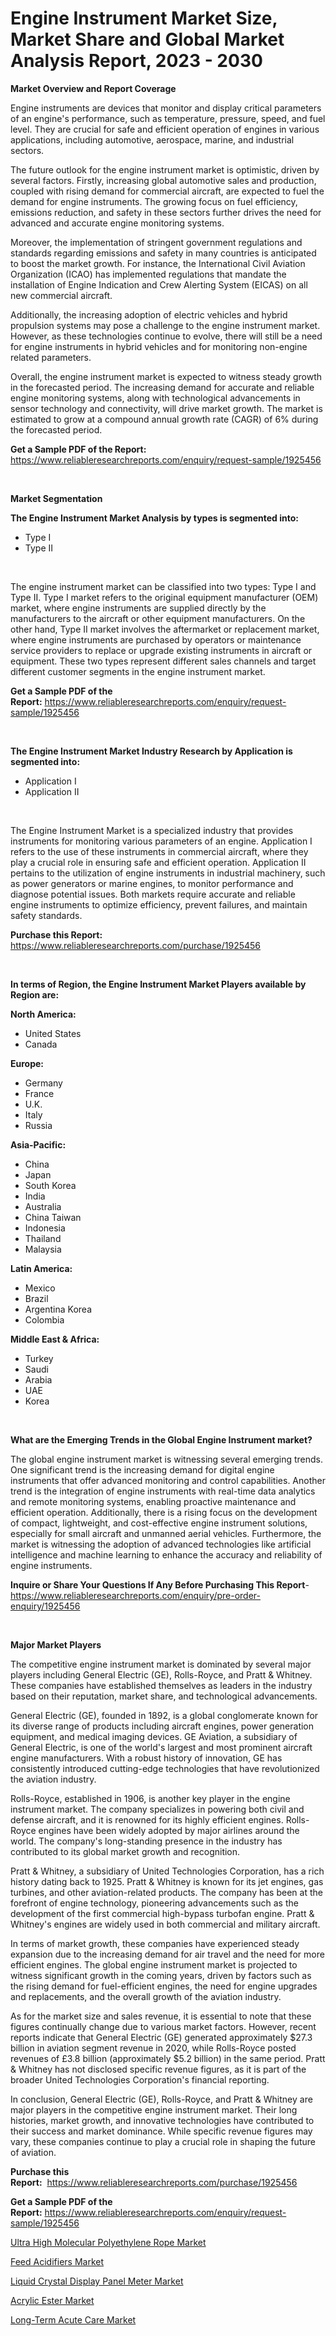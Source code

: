 <p><h1>Engine Instrument Market Size, Market Share and Global Market Analysis Report, 2023 - 2030</h1></p><p><strong>Market Overview and Report Coverage</strong></p>
<p><p>Engine instruments are devices that monitor and display critical parameters of an engine's performance, such as temperature, pressure, speed, and fuel level. They are crucial for safe and efficient operation of engines in various applications, including automotive, aerospace, marine, and industrial sectors.</p><p>The future outlook for the engine instrument market is optimistic, driven by several factors. Firstly, increasing global automotive sales and production, coupled with rising demand for commercial aircraft, are expected to fuel the demand for engine instruments. The growing focus on fuel efficiency, emissions reduction, and safety in these sectors further drives the need for advanced and accurate engine monitoring systems.</p><p>Moreover, the implementation of stringent government regulations and standards regarding emissions and safety in many countries is anticipated to boost the market growth. For instance, the International Civil Aviation Organization (ICAO) has implemented regulations that mandate the installation of Engine Indication and Crew Alerting System (EICAS) on all new commercial aircraft.</p><p>Additionally, the increasing adoption of electric vehicles and hybrid propulsion systems may pose a challenge to the engine instrument market. However, as these technologies continue to evolve, there will still be a need for engine instruments in hybrid vehicles and for monitoring non-engine related parameters.</p><p>Overall, the engine instrument market is expected to witness steady growth in the forecasted period. The increasing demand for accurate and reliable engine monitoring systems, along with technological advancements in sensor technology and connectivity, will drive market growth. The market is estimated to grow at a compound annual growth rate (CAGR) of 6% during the forecasted period.</p></p>
<p><strong>Get a Sample PDF of the Report:</strong> <a href="https://www.reliableresearchreports.com/enquiry/request-sample/1925456">https://www.reliableresearchreports.com/enquiry/request-sample/1925456</a></p>
<p>&nbsp;</p>
<p><strong>Market Segmentation</strong></p>
<p><strong>The Engine Instrument Market Analysis by types is segmented into:</strong></p>
<p><ul><li>Type I</li><li>Type II</li></ul></p>
<p>&nbsp;</p>
<p><p>The engine instrument market can be classified into two types: Type I and Type II. Type I market refers to the original equipment manufacturer (OEM) market, where engine instruments are supplied directly by the manufacturers to the aircraft or other equipment manufacturers. On the other hand, Type II market involves the aftermarket or replacement market, where engine instruments are purchased by operators or maintenance service providers to replace or upgrade existing instruments in aircraft or equipment. These two types represent different sales channels and target different customer segments in the engine instrument market.</p></p>
<p><strong>Get a Sample PDF of the Report:</strong>&nbsp;<a href="https://www.reliableresearchreports.com/enquiry/request-sample/1925456">https://www.reliableresearchreports.com/enquiry/request-sample/1925456</a></p>
<p>&nbsp;</p>
<p><strong>The Engine Instrument Market Industry Research by Application is segmented into:</strong></p>
<p><ul><li>Application I</li><li>Application II</li></ul></p>
<p>&nbsp;</p>
<p><p>The Engine Instrument Market is a specialized industry that provides instruments for monitoring various parameters of an engine. Application I refers to the use of these instruments in commercial aircraft, where they play a crucial role in ensuring safe and efficient operation. Application II pertains to the utilization of engine instruments in industrial machinery, such as power generators or marine engines, to monitor performance and diagnose potential issues. Both markets require accurate and reliable engine instruments to optimize efficiency, prevent failures, and maintain safety standards.</p></p>
<p><strong>Purchase this Report:</strong>&nbsp; <a href="https://www.reliableresearchreports.com/purchase/1925456">https://www.reliableresearchreports.com/purchase/1925456</a></p>
<p>&nbsp;</p>
<p><strong>In terms of Region, the Engine Instrument Market Players available by Region are:</strong></p>
<p>
    <p> <strong> North America: </strong>
        <ul>
            <li>United States</li>
            <li>Canada</li>
        </ul>
        </p> 
    <p> <strong> Europe: </strong>
        <ul>
            <li>Germany</li>
            <li>France</li>
            <li>U.K.</li>
            <li>Italy</li>
            <li>Russia</li>
        </ul>
        </p> 
    <p> <strong> Asia-Pacific: </strong>
        <ul>
            <li>China</li>
            <li>Japan</li>
            <li>South Korea</li>
            <li>India</li>
            <li>Australia</li>
            <li>China Taiwan</li>
            <li>Indonesia</li>
            <li>Thailand</li>
            <li>Malaysia</li>
        </ul>
        </p> 
    <p> <strong> Latin America: </strong>
        <ul>
            <li>Mexico</li>
            <li>Brazil</li>
            <li>Argentina Korea</li>
            <li>Colombia</li>
        </ul>
        </p> 
    <p> <strong> Middle East & Africa: </strong>
        <ul>
            <li>Turkey</li>
            <li>Saudi</li>
            <li>Arabia</li>
            <li>UAE</li>
            <li>Korea</li>
        </ul>
    </p>
    </p>
<p>&nbsp;</p>
<p><strong>What are the Emerging Trends in the Global Engine Instrument market?</strong></p>
<p><p>The global engine instrument market is witnessing several emerging trends. One significant trend is the increasing demand for digital engine instruments that offer advanced monitoring and control capabilities. Another trend is the integration of engine instruments with real-time data analytics and remote monitoring systems, enabling proactive maintenance and efficient operation. Additionally, there is a rising focus on the development of compact, lightweight, and cost-effective engine instrument solutions, especially for small aircraft and unmanned aerial vehicles. Furthermore, the market is witnessing the adoption of advanced technologies like artificial intelligence and machine learning to enhance the accuracy and reliability of engine instruments.</p></p>
<p><strong>Inquire or Share Your Questions If Any Before Purchasing This Report</strong>- <a href="https://www.reliableresearchreports.com/enquiry/pre-order-enquiry/1925456">https://www.reliableresearchreports.com/enquiry/pre-order-enquiry/1925456</a></p>
<p>&nbsp;</p>
<p><strong>Major Market Players</strong></p>
<p><p>The competitive engine instrument market is dominated by several major players including General Electric (GE), Rolls-Royce, and Pratt & Whitney. These companies have established themselves as leaders in the industry based on their reputation, market share, and technological advancements.</p><p>General Electric (GE), founded in 1892, is a global conglomerate known for its diverse range of products including aircraft engines, power generation equipment, and medical imaging devices. GE Aviation, a subsidiary of General Electric, is one of the world's largest and most prominent aircraft engine manufacturers. With a robust history of innovation, GE has consistently introduced cutting-edge technologies that have revolutionized the aviation industry. </p><p>Rolls-Royce, established in 1906, is another key player in the engine instrument market. The company specializes in powering both civil and defense aircraft, and it is renowned for its highly efficient engines. Rolls-Royce engines have been widely adopted by major airlines around the world. The company's long-standing presence in the industry has contributed to its global market growth and recognition.</p><p>Pratt & Whitney, a subsidiary of United Technologies Corporation, has a rich history dating back to 1925. Pratt & Whitney is known for its jet engines, gas turbines, and other aviation-related products. The company has been at the forefront of engine technology, pioneering advancements such as the development of the first commercial high-bypass turbofan engine. Pratt & Whitney's engines are widely used in both commercial and military aircraft.</p><p>In terms of market growth, these companies have experienced steady expansion due to the increasing demand for air travel and the need for more efficient engines. The global engine instrument market is projected to witness significant growth in the coming years, driven by factors such as the rising demand for fuel-efficient engines, the need for engine upgrades and replacements, and the overall growth of the aviation industry.</p><p>As for the market size and sales revenue, it is essential to note that these figures continually change due to various market factors. However, recent reports indicate that General Electric (GE) generated approximately $27.3 billion in aviation segment revenue in 2020, while Rolls-Royce posted revenues of £3.8 billion (approximately $5.2 billion) in the same period. Pratt & Whitney has not disclosed specific revenue figures, as it is part of the broader United Technologies Corporation's financial reporting.</p><p>In conclusion, General Electric (GE), Rolls-Royce, and Pratt & Whitney are major players in the competitive engine instrument market. Their long histories, market growth, and innovative technologies have contributed to their success and market dominance. While specific revenue figures may vary, these companies continue to play a crucial role in shaping the future of aviation.</p></p>
<p><strong>Purchase this Report:</strong>&nbsp;&nbsp;<a href="https://www.reliableresearchreports.com/purchase/1925456">https://www.reliableresearchreports.com/purchase/1925456</a></p>
<p></p>
<p><strong>Get a Sample PDF of the Report:</strong>&nbsp;<a href="https://www.reliableresearchreports.com/enquiry/request-sample/1925456">https://www.reliableresearchreports.com/enquiry/request-sample/1925456</a></p>
<p><p><a href="https://www.linkedin.com/pulse/decoding-ultra-high-molecular-polyethylene-rope-market-deep-0zzee/">Ultra High Molecular Polyethylene Rope Market</a></p><p><a href="https://medium.com/@reportprime03/feed-acidifiers-market-trends-forecast-and-competitive-analysis-to-2030-9e8489d339e0">Feed Acidifiers Market</a></p><p><a href="https://github.com/gulaimolin/Market-Research-Report-List-1/blob/main/liquid-crystal-display-panel-meter-market.md">Liquid Crystal Display Panel Meter Market</a></p><p><a href="https://medium.com/@reportprime01/acrylic-ester-market-share-evolution-and-market-growth-trends-2023-2030-4c28ac1163cb">Acrylic Ester Market</a></p><p><a href="https://github.com/ruslanpoljakovrd177/Market-Research-Report-List-1/blob/main/long-term-acute-care-market.md">Long-Term Acute Care Market</a></p></p>